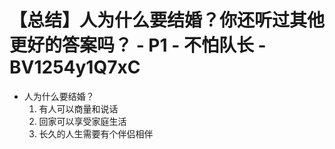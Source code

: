 # 【总结】人为什么要结婚？你还听过其他更好的答案吗？ - P1 - 不怕队长 - BV1254y1Q7xC

-   人为什么要结婚？
    1.  有人可以商量和说话
    2.  回家可以享受家庭生活
    3.  长久的人生需要有个伴侣相伴